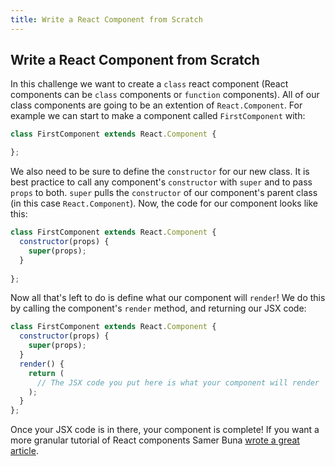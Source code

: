 ```yaml
---
title: Write a React Component from Scratch
---
```

## Write a React Component from Scratch
In this challenge we want to create a `class` react component (React components can be `class` components or `function` components). All of our class components are going to be an extention of `React.Component`. For example we can start to make a component called `FirstComponent` with:
```javascript
class FirstComponent extends React.Component {

};
```
We also need to be sure to define the `constructor` for our new class. It is best practice to call any component's `constructor` with `super` and to pass `props` to both. `super` pulls the `constructor` of our component's parent class (in this case `React.Component`). Now, the code for our component looks like this:
```javascript
class FirstComponent extends React.Component {
  constructor(props) {
    super(props);
  }
  
};
```
Now all that's left to do is define what our component will `render`! We do this by calling the component's `render` method, and returning our JSX code:
```javascript
class FirstComponent extends React.Component {
  constructor(props) {
    super(props);
  }
  render() {
    return (
      // The JSX code you put here is what your component will render
    );
  }
};
```
Once your JSX code is in there, your component is complete! If you want a more granular tutorial of React components Samer Buna [wrote a great article](https://medium.freecodecamp.org/how-to-write-your-first-react-js-component-d728d759cabc).
